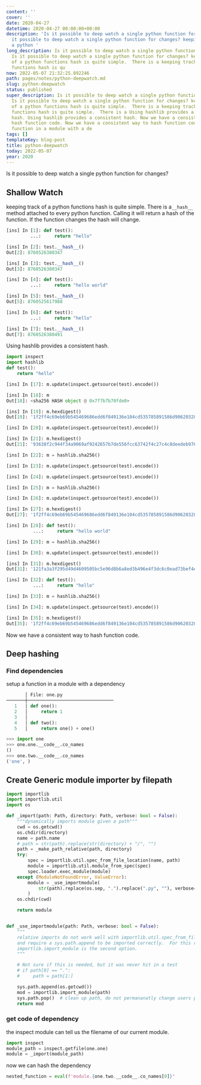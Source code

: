```yaml
---
content: ''
cover: ''
date: 2020-04-27
datetime: 2020-04-27 00:00:00+00:00
description: 'Is it possible to deep watch a single python function for changes? Is
  it possible to deep watch a single python function for changes? keeping track of
  a python '
long_description: Is it possible to deep watch a single python function for changes?
  Is it possible to deep watch a single python function for changes? keeping track
  of a python functions hash is quite simple.  There is a keeping track of a python
  functions hash is qu
now: 2022-05-07 21:32:25.892246
path: pages/notes/python-deepwatch.md
slug: python-deepwatch
status: published
super_description: Is it possible to deep watch a single python function for changes?
  Is it possible to deep watch a single python function for changes? keeping track
  of a python functions hash is quite simple.  There is a keeping track of a python
  functions hash is quite simple.  There is a Using hashlib provides a consistent
  hash. Using hashlib provides a consistent hash. Now we have a consistent way to
  hash function code. Now we have a consistent way to hash function code. setup a
  function in a module with a de
tags: []
templateKey: blog-post
title: python-deepwatch
today: 2022-05-07
year: 2020
---
```


Is it possible to deep watch a single python function for changes?

## Shallow Watch

keeping track of a python functions hash is quite simple.  There is a`__hash__` method attached to every python function.  Calling it will return a hash of the function. If the function changes the hash will change.

``` python
[ins] In [1]: def test():
         ...:     return "hello"

[ins] In [2]: test.__hash__()
Out[2]: 8760526380347

[ins] In [3]: test.__hash__()
Out[3]: 8760526380347

[ins] In [4]: def test():
         ...:     return "hello world"

[ins] In [5]: test.__hash__()
Out[5]: 8760525617988

[ins] In [6]: def test():
         ...:     return "hello"

[ins] In [7]: test.__hash__()
Out[7]: 8760526380491
```

Using hashlib provides a consistent hash.

``` python
import inspect
import hashlib
def test():
	return "hello"

[ins] In [17]: m.update(inspect.getsource(test).encode())

[ins] In [18]: m
Out[18]: <sha256 HASH object @ 0x7f7b7b70fde0>

[ins] In [19]: m.hexdigest()
Out[19]: '1f2ff4c69eb69b545469686edd6f849136e104cd535785891586d90620328757'

[ins] In [20]: m.update(inspect.getsource(test).encode())

[ins] In [21]: m.hexdigest()
Out[21]: '93638f2c944f34a9069af9242657b7de556fcc63742f4c27c4c8deedeb976a5f'

[ins] In [22]: m = hashlib.sha256()

[ins] In [23]: m.update(inspect.getsource(test).encode())

[ins] In [24]: m.update(inspect.getsource(test).encode())

[ins] In [25]: m = hashlib.sha256()

[ins] In [26]: m.update(inspect.getsource(test).encode())

[ins] In [27]: m.hexdigest()
Out[27]: '1f2ff4c69eb69b545469686edd6f849136e104cd535785891586d90620328757'

[ins] In [28]: def test():
          ...:     return "hello world"

[ins] In [29]: m = hashlib.sha256()

[ins] In [30]: m.update(inspect.getsource(test).encode())

[ins] In [31]: m.hexdigest()
Out[31]: '121fa3a3f295d49d4609505bc5e96d8b6a8ed3b496e4f3dc6c0ead73bef4e3c7'

[ins] In [32]: def test():
          ...:     return "hello"

[ins] In [33]: m = hashlib.sha256()

[ins] In [34]: m.update(inspect.getsource(test).encode())

[ins] In [35]: m.hexdigest()
Out[35]: '1f2ff4c69eb69b545469686edd6f849136e104cd535785891586d90620328757'
```
Now we have a consistent way to hash function code.

## Deep hashing


### Find dependencies

setup a function in a module with a dependency
``` python
       │ File: one.py
───────┼────────────────────────────────
   1   │ def one():
   2   │     return 1
   3   │
   4   │ def two():
   5   │     return one() + one()
```

``` python
>>> import one
>>> one.one.__code__.co_names
()
>>> one.two.__code__.co_names
('one', )
```

## Create Generic module importer by filepath

``` python
import importlib
import importlib.util
import os

def _import(path: Path, directory: Path, verbose: bool = False):
    """dynamically imports module given a path"""
    cwd = os.getcwd()
    os.chdir(directory)
    name = path.name
    # path = str(path).replace(str(directory) + "/", "")
    path = _make_path_relative(path, directory)
    try:
        spec = importlib.util.spec_from_file_location(name, path)
        module = importlib.util.module_from_spec(spec)
        spec.loader.exec_module(module)
    except (ModuleNotFoundError, ValueError):
        module = _use_importmodule(
            str(path).replace(os.sep, ".").replace(".py", ""), verbose=verbose
        )
    os.chdir(cwd)

    return module


def _use_importmodule(path: Path, verbose: bool = False):
    """
    relative imports do not work well with importlib.util.spec_from_file_location,
    and require a sys.path.append to be imported correctly.  For this reason
    importlib.import_module is the second option.
    """

    # Not sure if this is needed, but it was never hit in a test
    # if path[0] == ".":
    #     path = path[1:]

    sys.path.append(os.getcwd())
    mod = importlib.import_module(path)
    sys.path.pop()  # clean up path, do not permananatly change users path
    return mod

```

### get code of dependency

the inspect module can tell us the filename of our current module.

``` python
import inspect
module_path = inspect.getfile(one.one)
module = _import(module_path)
```

now we can hash the dependency

``` python
nested_function = eval(f'module.{one.two.__code__.co_names[0]}"
```